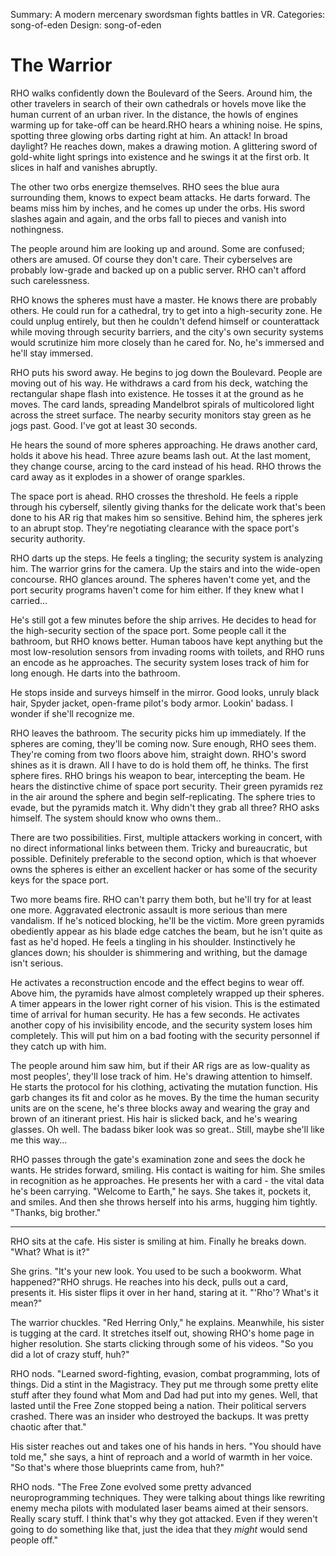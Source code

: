 Summary: A modern mercenary swordsman fights battles in VR.
Categories: song-of-eden
Design: song-of-eden

# The Warrior

RHO walks confidently down the Boulevard of the Seers. Around him, the other travelers in search of their own cathedrals or hovels move like the human current of an urban river. In the distance, the howls of engines warming up for take-off can be heard.RHO hears a whining noise. He spins, spotting three glowing orbs darting right at him. An attack! In broad daylight? He reaches down, makes a drawing motion. A glittering sword of gold-white light springs into existence and he swings it at the first orb. It slices in half and vanishes abruptly.

The other two orbs energize themselves. RHO sees the blue aura surrounding them, knows to expect beam attacks. He darts forward. The beams miss him by inches, and he comes up under the orbs. His sword slashes again and again, and the orbs fall to pieces and vanish into nothingness.

The people around him are looking up and around. Some are confused; others are amused. Of course they don't care. Their cyberselves are probably low-grade and backed up on a public server. RHO can't afford such carelessness.

RHO knows the spheres must have a master. He knows there are probably others. He could run for a cathedral, try to get into a high-security zone. He could unplug entirely, but then he couldn't defend himself or counterattack while moving through security barriers, and the city's own security systems would scrutinize him more closely than he cared for. No, he's immersed and he'll stay immersed.

RHO puts his sword away. He begins to jog down the Boulevard. People are moving out of his way. He withdraws a card from his deck, watching the rectangular shape flash into existence. He tosses it at the ground as he moves. The card lands, spreading Mandelbrot spirals of multicolored light across the street surface. The nearby security monitors stay green as he jogs past. Good. I've got at least 30 seconds.

He hears the sound of more spheres approaching. He draws another card, holds it above his head. Three azure beams lash out. At the last moment, they change course, arcing to the card instead of his head. RHO throws the card away as it explodes in a shower of orange sparkles.

The space port is ahead. RHO crosses the threshold. He feels a ripple through his cyberself, silently giving thanks for the delicate work that's been done to his AR rig that makes him so sensitive. Behind him, the spheres jerk to an abrupt stop. They're negotiating clearance with the space port's security authority.

RHO darts up the steps. He feels a tingling; the security system is analyzing him. The warrior grins for the camera. Up the stairs and into the wide-open concourse. RHO glances around. The spheres haven't come yet, and the port security programs haven't come for him either. If they knew what I carried...

He's still got a few minutes before the ship arrives. He decides to head for the high-security section of the space port. Some people call it the bathroom, but RHO knows better. Human taboos have kept anything but the most low-resolution sensors from invading rooms with toilets, and RHO runs an encode as he approaches. The security system loses track of him for long enough. He darts into the bathroom.

He stops inside and surveys himself in the mirror. Good looks, unruly black hair, Spyder jacket, open-frame pilot's body armor. Lookin' badass. I wonder if she'll recognize me.

RHO leaves the bathroom. The security picks him up immediately. If the spheres are coming, they'll be coming now. Sure enough, RHO sees them. They're coming from two floors above him, straight down. RHO's sword shines as it is drawn. All I have to do is hold them off, he thinks. The first sphere fires. RHO brings his weapon to bear, intercepting the beam. He hears the distinctive chime of space port security. Their green pyramids rez in the air around the sphere and begin self-replicating. The sphere tries to evade, but the pyramids match it. Why didn't they grab all three? RHO asks himself. The system should know who owns them..

There are two possibilities. First, multiple attackers working in concert, with no direct informational links between them. Tricky and bureaucratic, but possible. Definitely preferable to the second option, which is that whoever owns the spheres is either an excellent hacker or has some of the security keys for the space port.

Two more beams fire. RHO can't parry them both, but he'll try for at least one more. Aggravated electronic assault is more serious than mere vandalism. If he's noticed blocking, he'll be the victim. More green pyramids obediently appear as his blade edge catches the beam, but he isn't quite as fast as he'd hoped. He feels a tingling in his shoulder. Instinctively he glances down; his shoulder is shimmering and writhing, but the damage isn't serious.

He activates a reconstruction encode and the effect begins to wear off. Above him, the pyramids have almost completely wrapped up their spheres. A timer appears in the lower right corner of his vision. This is the estimated time of arrival for human security. He has a few seconds. He activates another copy of his invisibility encode, and the security system loses him completely. This will put him on a bad footing with the security personnel if they catch up with him.

The people around him saw him, but if their AR rigs are as low-quality as most peoples', they'll lose track of him. He's drawing attention to himself. He starts the protocol for his clothing, activating the mutation function. His garb changes its fit and color as he moves. By the time the human security units are on the scene, he's three blocks away and wearing the gray and brown of an itinerant priest. His hair is slicked back, and he's wearing glasses. Oh well. The badass biker look was so great.. Still, maybe she'll like me this way...

RHO passes through the gate's examination zone and sees the dock he wants. He strides forward, smiling. His contact is waiting for him. She smiles in recognition as he approaches. He presents her with a card - the vital data he's been carrying. "Welcome to Earth," he says. She takes it, pockets it, and smiles. And then she throws herself into his arms, hugging him tightly. "Thanks, big brother."

---

RHO sits at the cafe. His sister is smiling at him. Finally he breaks down. "What? What is it?"

She grins. "It's your new look. You used to be such a bookworm. What happened?"RHO shrugs. He reaches into his deck, pulls out a card, presents it. His sister flips it over in her hand, staring at it. "'Rho'? What's it mean?"

The warrior chuckles. "Red Herring Only," he explains. Meanwhile, his sister is tugging at the card. It stretches itself out, showing RHO's home page in higher resolution. She starts clicking through some of his videos. "So you did a lot of crazy stuff, huh?"

RHO nods. "Learned sword-fighting, evasion, combat programming, lots of things. Did a stint in the Magistracy. They put me through some pretty elite stuff after they found what Mom and Dad had put into my genes. Well, that lasted until the Free Zone stopped being a nation. Their political servers crashed. There was an insider who destroyed the backups. It was pretty chaotic after that."

His sister reaches out and takes one of his hands in hers. "You should have told me," she says, a hint of reproach and a world of warmth in her voice. "So that's where those blueprints came from, huh?"

RHO nods. "The Free Zone evolved some pretty advanced neuroprogramming techniques. They were talking about things like rewriting enemy mecha pilots with modulated laser beams aimed at their sensors. Really scary stuff. I think that's why they got attacked. Even if they weren't going to do something like that, just the idea that they *might* would send people off."
